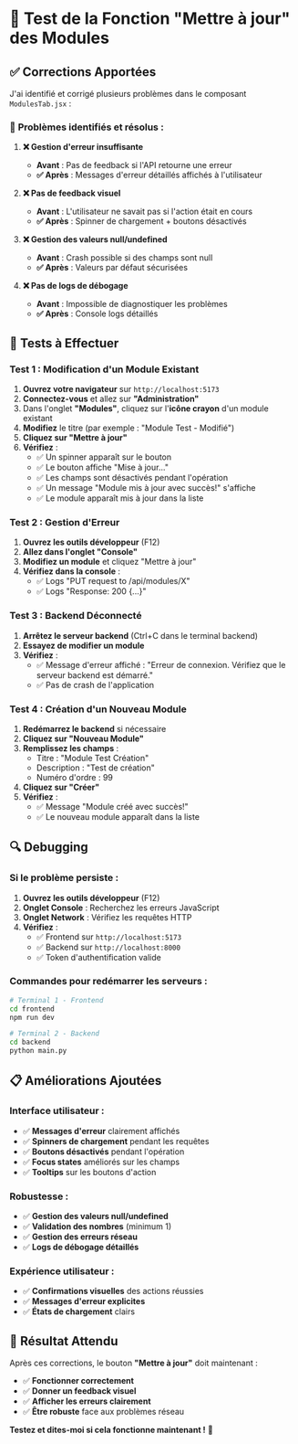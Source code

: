 # 🔧 Test de la Fonction "Mettre à jour" des Modules

## ✅ Corrections Apportées

J'ai identifié et corrigé plusieurs problèmes dans le composant `ModulesTab.jsx` :

### 🐛 **Problèmes identifiés et résolus :**

1. **❌ Gestion d'erreur insuffisante**
   - **Avant** : Pas de feedback si l'API retourne une erreur
   - **✅ Après** : Messages d'erreur détaillés affichés à l'utilisateur

2. **❌ Pas de feedback visuel**
   - **Avant** : L'utilisateur ne savait pas si l'action était en cours
   - **✅ Après** : Spinner de chargement + boutons désactivés

3. **❌ Gestion des valeurs null/undefined**
   - **Avant** : Crash possible si des champs sont null
   - **✅ Après** : Valeurs par défaut sécurisées

4. **❌ Pas de logs de débogage**
   - **Avant** : Impossible de diagnostiquer les problèmes
   - **✅ Après** : Console logs détaillés

## 🧪 Tests à Effectuer

### **Test 1 : Modification d'un Module Existant**

1. **Ouvrez votre navigateur** sur `http://localhost:5173`
2. **Connectez-vous** et allez sur **"Administration"**
3. Dans l'onglet **"Modules"**, cliquez sur l'**icône crayon** d'un module existant
4. **Modifiez** le titre (par exemple : "Module Test - Modifié")
5. **Cliquez sur "Mettre à jour"**
6. **Vérifiez** :
   - ✅ Un spinner apparaît sur le bouton
   - ✅ Le bouton affiche "Mise à jour..."
   - ✅ Les champs sont désactivés pendant l'opération
   - ✅ Un message "Module mis à jour avec succès!" s'affiche
   - ✅ Le module apparaît mis à jour dans la liste

### **Test 2 : Gestion d'Erreur**

1. **Ouvrez les outils développeur** (F12)
2. **Allez dans l'onglet "Console"**
3. **Modifiez un module** et cliquez "Mettre à jour"
4. **Vérifiez dans la console** :
   - ✅ Logs "PUT request to /api/modules/X"
   - ✅ Logs "Response: 200 {...}"

### **Test 3 : Backend Déconnecté**

1. **Arrêtez le serveur backend** (Ctrl+C dans le terminal backend)
2. **Essayez de modifier un module**
3. **Vérifiez** :
   - ✅ Message d'erreur affiché : "Erreur de connexion. Vérifiez que le serveur backend est démarré."
   - ✅ Pas de crash de l'application

### **Test 4 : Création d'un Nouveau Module**

1. **Redémarrez le backend** si nécessaire
2. **Cliquez sur "Nouveau Module"**
3. **Remplissez les champs** :
   - Titre : "Module Test Création"
   - Description : "Test de création"
   - Numéro d'ordre : 99
4. **Cliquez sur "Créer"**
5. **Vérifiez** :
   - ✅ Message "Module créé avec succès!"
   - ✅ Le nouveau module apparaît dans la liste

## 🔍 Debugging

### Si le problème persiste :

1. **Ouvrez les outils développeur** (F12)
2. **Onglet Console** : Recherchez les erreurs JavaScript
3. **Onglet Network** : Vérifiez les requêtes HTTP
4. **Vérifiez** :
   - ✅ Frontend sur `http://localhost:5173`
   - ✅ Backend sur `http://localhost:8000`
   - ✅ Token d'authentification valide

### Commandes pour redémarrer les serveurs :

```bash
# Terminal 1 - Frontend
cd frontend
npm run dev

# Terminal 2 - Backend  
cd backend
python main.py
```

## 📋 Améliorations Ajoutées

### **Interface utilisateur :**
- ✅ **Messages d'erreur** clairement affichés
- ✅ **Spinners de chargement** pendant les requêtes
- ✅ **Boutons désactivés** pendant l'opération
- ✅ **Focus states** améliorés sur les champs
- ✅ **Tooltips** sur les boutons d'action

### **Robustesse :**
- ✅ **Gestion des valeurs null/undefined**
- ✅ **Validation des nombres** (minimum 1)
- ✅ **Gestion des erreurs réseau**
- ✅ **Logs de débogage détaillés**

### **Expérience utilisateur :**
- ✅ **Confirmations visuelles** des actions réussies
- ✅ **Messages d'erreur explicites**
- ✅ **États de chargement** clairs

## 🎉 Résultat Attendu

Après ces corrections, le bouton **"Mettre à jour"** doit maintenant :
- ✅ **Fonctionner correctement**
- ✅ **Donner un feedback visuel**
- ✅ **Afficher les erreurs clairement**
- ✅ **Être robuste** face aux problèmes réseau

**Testez et dites-moi si cela fonctionne maintenant !** 🚀 